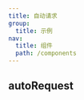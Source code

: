 ```yaml
---
title: 自动请求
group:
  title: 示例
nav:
  title: 组件
  path: /components
---
```


## autoRequest

<code src="./demos/autoRequest.tsx" />
